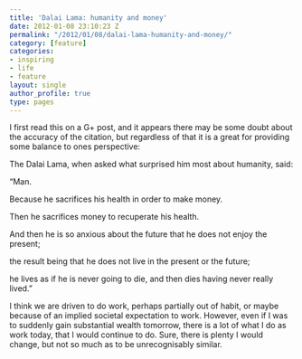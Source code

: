 ```yaml
---
title: 'Dalai Lama: humanity and money'
date: 2012-01-08 23:10:23 Z
permalink: "/2012/01/08/dalai-lama-humanity-and-money/"
category: [feature]
categories:
- inspiring
- life
- feature
layout: single
author_profile: true
type: pages
---
```


I first read this on a G+ post, and it appears there may be some doubt about the accuracy of the citation, but regardless of that it is a great for providing some balance to ones perspective:

The Dalai Lama, when asked what surprised him most about humanity, said:

“Man.

Because he sacrifices his health in order to make money.

Then he sacrifices money to recuperate his health.

And then he is so anxious about the future that he does not enjoy the present;

the result being that he does not live in the present or the future;

he lives as if he is never going to die, and then dies having never really lived.”

I think we are driven to do work, perhaps partially out of habit, or maybe because of an implied societal expectation to work. However, even if I was to suddenly gain substantial wealth tomorrow, there is a lot of what I do as work today, that I would continue to do. Sure, there is plenty I would change, but not so much as to be unrecognisably similar.
